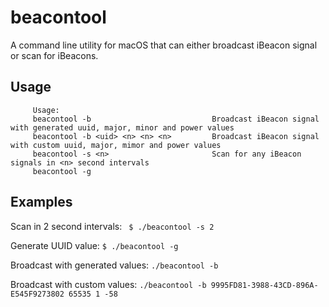 # beacontool

A command line utility for macOS that can either broadcast iBeacon signal or scan for iBeacons.

## Usage

         Usage:
         beacontool -b                           Broadcast iBeacon signal with generated uuid, major, minor and power values
         beacontool -b <uid> <n> <n> <n>         Broadcast iBeacon signal with custom uuid, major, mimor and power values
         beacontool -s <n>                       Scan for any iBeacon signals in <n> second intervals
         beacontool -g

## Examples

Scan in 2 second intervals: ` $ ./beacontool -s 2`

Generate UUID value: `$ ./beacontool -g`

Broadcast with generated values: `./beacontool -b`

Broadcast with custom values: `./beacontool -b 9995FD81-3988-43CD-896A-E545F9273802 65535 1 -58`
